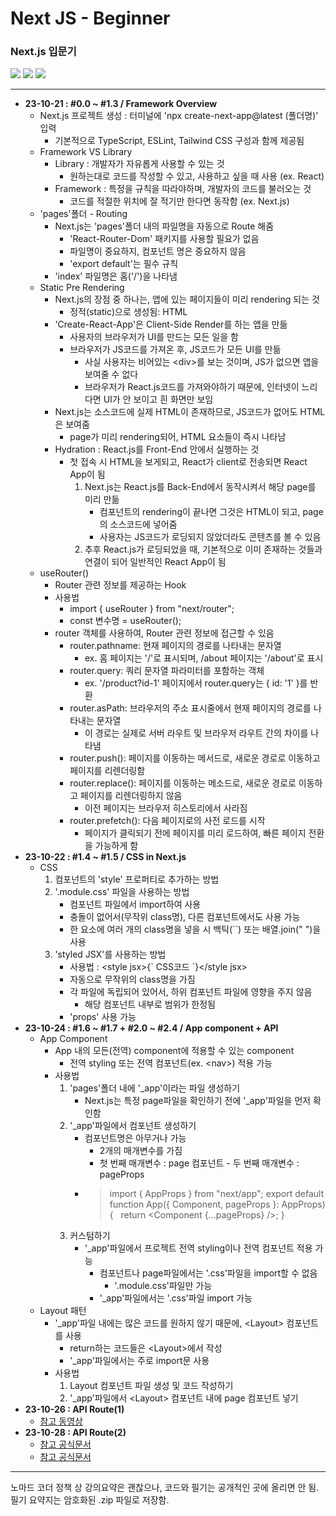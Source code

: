 # Next JS - Beginner

### Next.js 입문기

<img src="https://img.shields.io/badge/Next.js-000?style=flat-square&logo=nextdotjs&logoColor=white"/> <img src="https://img.shields.io/badge/TypeScript-3178C6?style=flat-square&logo=typescript&logoColor=white"/> <img src="https://img.shields.io/badge/Node.js-339933?style=flat-square&logo=nodedotjs&logoColor=white"/>

---

- **23-10-21 : #0.0 ~ #1.3 / Framework Overview**
  - Next.js 프로젝트 생성 : 터미널에 'npx create-next-app@latest (폴더명)' 입력
    - 기본적으로 TypeScript, ESLint, Tailwind CSS 구성과 함께 제공됨
  - Framework VS Library
    - Library : 개발자가 자유롭게 사용할 수 있는 것
      - 원하는대로 코드를 작성할 수 있고, 사용하고 싶을 때 사용 (ex. React)
    - Framework : 특정을 규칙을 따라야하며, 개발자의 코드를 불러오는 것
      - 코드를 적절한 위치에 잘 적기만 한다면 동작함 (ex. Next.js)
  - 'pages'폴더 - Routing
    - Next.js는 'pages'폴더 내의 파일명을 자동으로 Route 해줌
      - 'React-Router-Dom' 패키지를 사용할 필요가 없음
      - 파일명이 중요하지, 컴포넌트 명은 중요하지 않음
      - 'export default'는 필수 규칙
    - 'index' 파일명은 홈('/')을 나타냄
  - Static Pre Rendering
    - Next.js의 장점 중 하나는, 앱에 있는 페이지들이 미리 rendering 되는 것
      - 정적(static)으로 생성됨: HTML
    - 'Create-React-App'은 Client-Side Render를 하는 앱을 만듦
      - 사용자의 브라우저가 UI를 만드는 모든 일을 함
      - 브라우저가 JS코드를 가져온 후, JS코드가 모든 UI를 만듦
        - 사실 사용자는 비어있는 &lt;div&gt;를 보는 것이며, JS가 없으면 앱을 보여줄 수 없다
        - 브라우저가 React.js코드를 가져와야하기 때문에, 인터넷이 느리다면 UI가 안 보이고 흰 화면만 보임
    - Next.js는 소스코드에 실제 HTML이 존재하므로, JS코드가 없어도 HTML은 보여줌
      - page가 미리 rendering되어, HTML 요소들이 즉시 나타남
    - Hydration : React.js를 Front-End 안에서 실행하는 것
      - 첫 접속 시 HTML을 보게되고, React가 client로 전송되면 React App이 됨
        1. Next.js는 React.js를 Back-End에서 동작시켜서 해당 page를 미리 만듦
           - 컴포넌트의 rendering이 끝나면 그것은 HTML이 되고, page의 소스코드에 넣어줌
           - 사용자는 JS코드가 로딩되지 않았더라도 콘텐츠를 볼 수 있음
        2. 추후 React.js가 로딩되었을 때, 기본적으로 이미 존재하는 것들과 연결이 되어 일반적인 React App이 됨
  - useRouter()
    - Router 관련 정보를 제공하는 Hook
    - 사용법
      - import { useRouter } from "next/router";
      - const 변수명 = useRouter();
    - router 객체를 사용하여, Router 관련 정보에 접근할 수 있음
      - router.pathname: 현재 페이지의 경로를 나타내는 문자열
        - ex. 홈 페이지는 '/'로 표시되며, /about 페이지는 '/about'로 표시
      - router.query: 쿼리 문자열 파라미터를 포함하는 객체
        - ex. '/product?id-1' 페이지에서 router.query는 { id: '1' }를 반환
      - router.asPath: 브라우저의 주소 표시줄에서 현재 페이지의 경로를 나타내는 문자열
        - 이 경로는 실제로 서버 라우트 및 브라우저 라우트 간의 차이를 나타냄
      - router.push(): 페이지를 이동하는 메서드로, 새로운 경로로 이동하고 페이지를 리렌더링함
      - router.replace(): 페이지를 이동하는 메소드로, 새로운 경로로 이동하고 페이지를 리렌더링하지 않음
        - 이전 페이지는 브라우저 히스토리에서 사라짐
      - router.prefetch(): 다음 페이지로의 사전 로드를 시작
        - 페이지가 클릭되기 전에 페이지를 미리 로드하여, 빠른 페이지 전환을 가능하게 함
- **23-10-22 : #1.4 ~ #1.5 / CSS in Next.js**
  - CSS
    1. 컴포넌트의 'style' 프로퍼티로 추가하는 방법
    2. '.module.css' 파일을 사용하는 방법
       - 컴포넌트 파일에서 import하여 사용
       - 충돌이 없어서(무작위 class명), 다른 컴포넌트에서도 사용 가능
       - 한 요소에 여러 개의 class명을 넣을 시 백틱(``) 또는 배열.join(" ")을 사용
    3. 'styled JSX'를 사용하는 방법
       - 사용법 : &lt;style jsx&gt;{\` CSS코드 \`}&lt;/style jsx&gt;
       - 자동으로 무작위의 class명을 가짐
       - 각 파일에 독립되어 있어서, 하위 컴포넌트 파일에 영향을 주지 않음
         - 해당 컴포넌트 내부로 범위가 한정됨
       - 'props' 사용 가능
- **23-10-24 : #1.6 ~ #1.7 + #2.0 ~ #2.4 / App component + API**
  - App Component
    - App 내의 모든(전역) component에 적용할 수 있는 component
      - 전역 styling 또는 전역 컴포넌트(ex. &lt;nav&gt;) 적용 가능
    - 사용법
      1. 'pages'폴더 내에 '\_app'이라는 파일 생성하기
         - Next.js는 특정 page파일을 확인하기 전에 '\_app'파일을 먼저 확인함
      2. '\_app'파일에서 컴포넌트 생성하기
         - 컴포넌트명은 아무거나 가능
           - 2개의 매개변수를 가짐
           - 첫 번째 매개변수 : page 컴포넌트 - 두 번째 매개변수 : pageProps
         - > import { AppProps } from "next/app";
           > export default function App({ Component, pageProps }: AppProps) {
           > &nbsp;&nbsp;return &lt;Component {...pageProps} /&gt;;
           > }
      3. 커스텀하기
         - '\_app'파일에서 프로젝트 전역 styling이나 전역 컴포넌트 적용 가능
           - 컴포넌트나 page파일에서는 '.css'파일을 import할 수 없음
             - '.module.css'파일만 가능
           - '\_app'파일에서는 '.css'파일 import 가능
  - Layout 패턴
    - '\_app'파일 내에는 많은 코드를 원하지 않기 때문에, &lt;Layout&gt; 컴포넌트를 사용
      - return하는 코드들은 &lt;Layout&gt;에서 작성
      - '\_app'파일에서는 주로 import문 사용
    - 사용법
      1. Layout 컴포넌트 파일 생성 및 코드 작성하기
      2. '\_app'파일에서 &lt;Layout&gt; 컴포넌트 내에 page 컴포넌트 넣기
- **23-10-26 : API Route(1)**
  - <a href="https://youtu.be/J4pdHM-oG-s" target="_blank">참고 동영상</a>
- **23-10-28 : API Route(2)**
  - <a href="https://nextjs.org/docs/app/api-reference/file-conventions/route" target="_blank">참고 공식문서</a>
  - <a href="https://nextjs.org/docs/pages/building-your-application/routing/api-routes" target="_blank">참고 공식문서</a>

---

노마드 코더 정책 상 강의요약은 괜찮으나, 코드와 필기는 공개적인 곳에 올리면 안 됨.  
필기 요약지는 암호화된 .zip 파일로 저장함.

